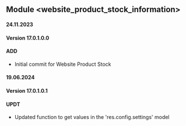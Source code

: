 ## Module <website_product_stock_information>

#### 24.11.2023
#### Version 17.0.1.0.0
#### ADD
- Initial commit for Website Product Stock

#### 19.06.2024
#### Version 17.0.1.0.1
#### UPDT
- Updated function to get values in the 'res.config.settings' model